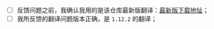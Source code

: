 - [ ] 反馈问题之前，我确认我用的是该仓库最新版翻译：[最新版下载地址](https://github.com/CFPAOrg/Minecraft-Mod-Language-Package/releases/latest)；
- [ ] 我所反馈的翻译问题版本正确，是 `1.12.2` 的翻译；
